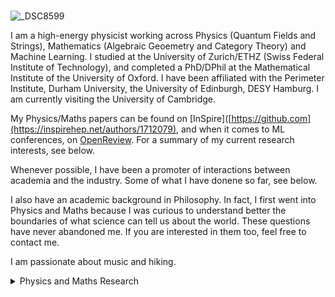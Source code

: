 # 

![_DSC8599](https://github.com/user-attachments/assets/ed23a7de-401f-41cc-99bf-0738216ea6e7)

I am a high-energy physicist working across Physics (Quantum Fields and Strings), Mathematics (Algebraic Geoemetry and Category Theory) and Machine Learning. I studied at the University of Zurich/ETHZ (Swiss Federal Institute of Technology), and completed a PhD/DPhil at the Mathematical Institute of the University of Oxford. I have been affiliated with the Perimeter Institute, Durham University, the University of Edinburgh, DESY Hamburg. I am currently visiting the University of Cambridge.

My Physics/Maths papers can be found on [InSpire]([https://github.com](https://inspirehep.net/authors/1712079), and when it comes to ML conferences, on [OpenReview](https://dblp.org/pid/392/9865.html). For a summary of my current research interests, see below.

Whenever possible, I have been a promoter of interactions between academia and the industry. Some of what I have donene so far, see below.

I also have an academic background in Philosophy. In fact, I first went into Physics and Maths because I was curious to understand better the boundaries of what science can tell us about the world. These questions have never abandoned me. If you are interested in them too, feel free to contact me.

I am passionate about music and hiking.

</details>

<details>
<summary>Physics and Maths Research </summary>

TBC

<details>
<summary>Physics and ML Research </summary>

TBC



</details>
